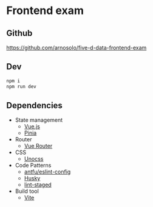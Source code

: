 # Frontend exam

## Github

https://github.com/arnosolo/five-d-data-frontend-exam

## Dev

```bash
npm i
npm run dev
```

## Dependencies

- State management
  - [Vue.js](https://vuejs.org/)
  - [Pinia](https://pinia.vuejs.org/getting-started.html)
- Router
  - [Vue Router](https://router.vuejs.org/installation.html)
- CSS
  - [Unocss](https://unocss.dev/integrations/vite)
- Code Patterns
  - [antfu/eslint-config](https://github.com/antfu/eslint-config)
  - [Husky](https://typicode.github.io/husky/get-started.html)
  - [lint-staged](https://github.com/lint-staged/lint-staged)
- Build tool
  - [Vite](https://vite.dev/guide/)
